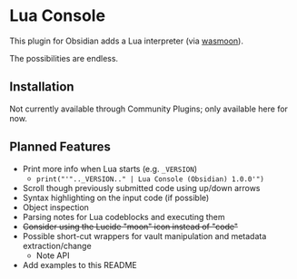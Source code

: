 # Lua Console
This plugin for Obsidian adds a Lua interpreter (via [wasmoon](https://github.com/ceifa/wasmoon)).  

The possibilities are endless.  

## Installation

Not currently available through Community Plugins; only available here for now.  


## Planned Features

- Print more info when Lua starts (e.g. `_VERSION`)
  - `print("'".._VERSION.." | Lua Console (Obsidian) 1.0.0'")`
- Scroll though previously submitted code using up/down arrows
- Syntax highlighting on the input code (if possible)
- Object inspection
- Parsing notes for Lua codeblocks and executing them
- ~~Consider using the Lucide "moon" icon instead of "code"~~
- Possible short-cut wrappers for vault manipulation and metadata extraction/change
  - Note API
- Add examples to this README
